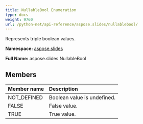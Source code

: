 ```yaml
---
title: NullableBool Enumeration
type: docs
weight: 9760
url: /python-net/api-reference/aspose.slides/nullablebool/
---
```


Represents triple boolean values.

**Namespace:** [aspose.slides](/slides/python-net/api-reference/aspose.slides/)

**Full Name:** aspose.slides.NullableBool



## **Members**
|**Member name**|**Description**|
| :- | :- |
|NOT_DEFINED|Boolean value is undefined.|
|FALSE|False value.|
|TRUE|True value.|
